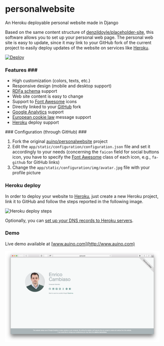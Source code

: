 # personalwebsite
An Heroku deployable personal website made in Django

Based on the same content structure of [denzildoyle/placeholder-site](https://github.com/denzildoyle/placeholder-site), this software allows you to set up your personal web page.
The personal web site is easy to update, since it may link to your GitHub fork of the current project to easily deploy updates of the website on services like [Heroku](https://heroku.com).

[![Deploy](https://www.herokucdn.com/deploy/button.png)](https://heroku.com/deploy)

### Features ###
 * High customization (colors, texts, etc.)
 * Responsive design (mobile and desktop support)
 * [RDFa schema](http://www.data-vocabulary.org) support
 * Web site content is easy to change
 * Support to [Font Awesome](https://fontawesome.com) icons
 * Directly linked to your [GitHub](https://github.com) fork
 * [Google Analytics](https://analytics.google.com) support
 * [European cookie law](http://ec.europa.eu/ipg/basics/legal/cookies/index_en.htm) message support
 * [Heroku](https://heroku.com) deploy support

### Configuration (through GitHub) ###
 1. Fork the original [auino/personalwebsite](https://github.com/auino/personalwebsite) project
 2. Edit the `app/static/configuration/configuration.json` file and set it accordingly to your needs (concerning the `faicon` field for social buttons icon, you have to specify the [Font Awesome](https://fontawesome.com) class of each icon, e.g., `fa-github` for GitHub links)
 3. Change the `app/static/configuration/img/avatar.jpg` file with your profile picture

### Heroku deploy ###
In order to deploy your website to [Heroku](https://heroku.com), just create a new Heroku project, link it to GitHub and follow the steps reported in the following image.

![Heroku deploy steps](https://raw.githubusercontent.com/auino/personalwebsite/master/media/heroku_deploy.gif)

Optionally, you can [set up your DNS records to Heroku servers](https://devcenter.heroku.com/articles/custom-domains).

### Demo ###
Live demo available at [www.auino.com](http://www.auino.com)

![Demo screenshot](https://raw.githubusercontent.com/auino/personalwebsite/master/media/screenshot.png)
